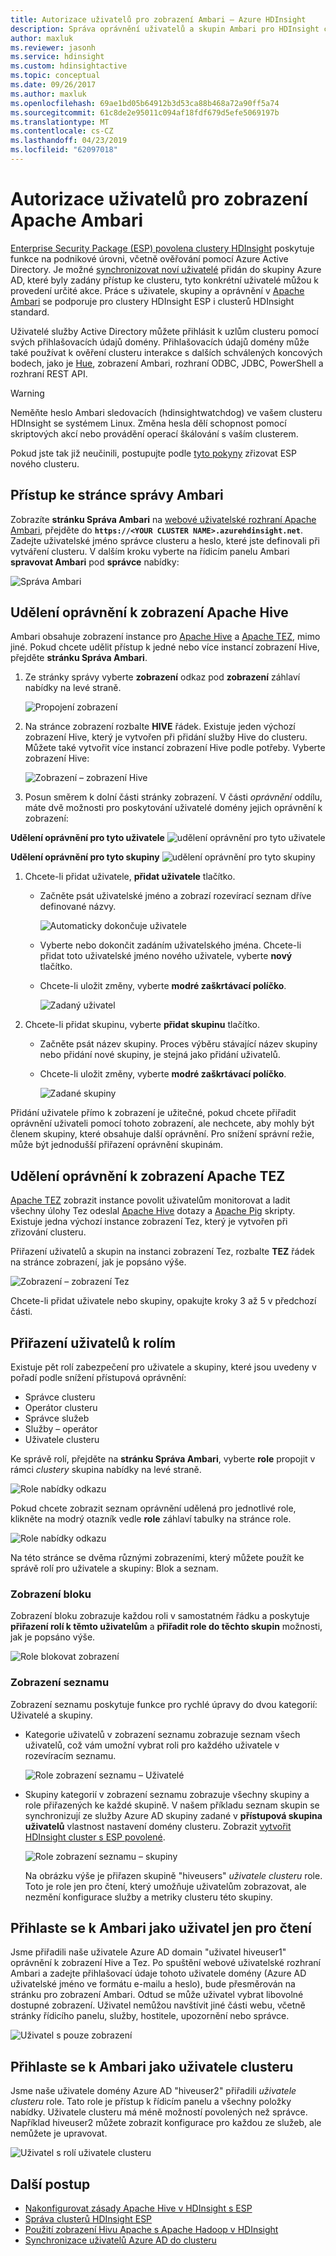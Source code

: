 ```yaml
---
title: Autorizace uživatelů pro zobrazení Ambari – Azure HDInsight
description: Správa oprávnění uživatelů a skupin Ambari pro HDInsight clustery s ESP povolena.
author: maxluk
ms.reviewer: jasonh
ms.service: hdinsight
ms.custom: hdinsightactive
ms.topic: conceptual
ms.date: 09/26/2017
ms.author: maxluk
ms.openlocfilehash: 69ae1bd05b64912b3d53ca88b468a72a90ff5a74
ms.sourcegitcommit: 61c8de2e95011c094af18fdf679d5efe5069197b
ms.translationtype: MT
ms.contentlocale: cs-CZ
ms.lasthandoff: 04/23/2019
ms.locfileid: "62097018"
---
```

# <a name="authorize-users-for-apache-ambari-views"></a>Autorizace uživatelů pro zobrazení Apache Ambari

[Enterprise Security Package (ESP) povolena clustery HDInsight](./domain-joined/apache-domain-joined-introduction.md) poskytuje funkce na podnikové úrovni, včetně ověřování pomocí Azure Active Directory. Je možné [synchronizovat noví uživatelé](hdinsight-sync-aad-users-to-cluster.md) přidán do skupiny Azure AD, které byly zadány přístup ke clusteru, tyto konkrétní uživatelé můžou k provedení určité akce. Práce s uživatele, skupiny a oprávnění v [Apache Ambari](https://ambari.apache.org/) se podporuje pro clustery HDInsight ESP i clusterů HDInsight standard.

Uživatelé služby Active Directory můžete přihlásit k uzlům clusteru pomocí svých přihlašovacích údajů domény. Přihlašovacích údajů domény může také používat k ověření clusteru interakce s dalších schválených koncových bodech, jako je [Hue](https://gethue.com/), zobrazení Ambari, rozhraní ODBC, JDBC, PowerShell a rozhraní REST API.

> [!WARNING]  
> Neměňte heslo Ambari sledovacích (hdinsightwatchdog) ve vašem clusteru HDInsight se systémem Linux. Změna hesla dělí schopnost pomocí skriptových akcí nebo provádění operací škálování s vaším clusterem.

Pokud jste tak již neučinili, postupujte podle [tyto pokyny](./domain-joined/apache-domain-joined-configure.md) zřizovat ESP nového clusteru.

## <a name="access-the-ambari-management-page"></a>Přístup ke stránce správy Ambari

Zobrazíte **stránku Správa Ambari** na [webové uživatelské rozhraní Apache Ambari](hdinsight-hadoop-manage-ambari.md), přejděte do **`https://<YOUR CLUSTER NAME>.azurehdinsight.net`**. Zadejte uživatelské jméno správce clusteru a heslo, které jste definovali při vytváření clusteru. V dalším kroku vyberte na řídicím panelu Ambari **spravovat Ambari** pod **správce** nabídky:

![Správa Ambari](./media/hdinsight-authorize-users-to-ambari/manage-ambari.png)

## <a name="grant-permissions-to-apache-hive-views"></a>Udělení oprávnění k zobrazení Apache Hive

Ambari obsahuje zobrazení instance pro [Apache Hive](https://hive.apache.org/) a [Apache TEZ](https://tez.apache.org/), mimo jiné. Pokud chcete udělit přístup k jedné nebo více instancí zobrazení Hive, přejděte **stránku Správa Ambari**.

1. Ze stránky správy vyberte **zobrazení** odkaz pod **zobrazení** záhlaví nabídky na levé straně.

    ![Propojení zobrazení](./media/hdinsight-authorize-users-to-ambari/views-link.png)

2. Na stránce zobrazení rozbalte **HIVE** řádek. Existuje jeden výchozí zobrazení Hive, který je vytvořen při přidání služby Hive do clusteru. Můžete také vytvořit více instancí zobrazení Hive podle potřeby. Vyberte zobrazení Hive:

    ![Zobrazení – zobrazení Hive](./media/hdinsight-authorize-users-to-ambari/views-hive-view.png)

3. Posun směrem k dolní části stránky zobrazení. V části *oprávnění* oddílu, máte dvě možnosti pro poskytování uživatelé domény jejich oprávnění k zobrazení:

**Udělení oprávnění pro tyto uživatele** ![udělení oprávnění pro tyto uživatele](./media/hdinsight-authorize-users-to-ambari/add-user-to-view.png)

**Udělení oprávnění pro tyto skupiny** ![udělení oprávnění pro tyto skupiny](./media/hdinsight-authorize-users-to-ambari/add-group-to-view.png)

1. Chcete-li přidat uživatele, **přidat uživatele** tlačítko.

   * Začněte psát uživatelské jméno a zobrazí rozevírací seznam dříve definované názvy.

     ![Automaticky dokončuje uživatele](./media/hdinsight-authorize-users-to-ambari/user-autocomplete.png)

   * Vyberte nebo dokončit zadáním uživatelského jména. Chcete-li přidat toto uživatelské jméno nového uživatele, vyberte **nový** tlačítko.

   * Chcete-li uložit změny, vyberte **modré zaškrtávací políčko**.

     ![Zadaný uživatel](./media/hdinsight-authorize-users-to-ambari/user-entered.png)

1. Chcete-li přidat skupinu, vyberte **přidat skupinu** tlačítko.

   * Začněte psát název skupiny. Proces výběru stávající název skupiny nebo přidání nové skupiny, je stejná jako přidání uživatelů.
   * Chcete-li uložit změny, vyberte **modré zaškrtávací políčko**.

     ![Zadané skupiny](./media/hdinsight-authorize-users-to-ambari/group-entered.png)

Přidání uživatele přímo k zobrazení je užitečné, pokud chcete přiřadit oprávnění uživateli pomocí tohoto zobrazení, ale nechcete, aby mohly být členem skupiny, které obsahuje další oprávnění. Pro snížení správní režie, může být jednodušší přiřazení oprávnění skupinám.

## <a name="grant-permissions-to-apache-tez-views"></a>Udělení oprávnění k zobrazení Apache TEZ

[Apache TEZ](https://tez.apache.org/) zobrazit instance povolit uživatelům monitorovat a ladit všechny úlohy Tez odeslal [Apache Hive](https://hive.apache.org/) dotazy a [Apache Pig](https://pig.apache.org/) skripty. Existuje jedna výchozí instance zobrazení Tez, který je vytvořen při zřizování clusteru.

Přiřazení uživatelů a skupin na instanci zobrazení Tez, rozbalte **TEZ** řádek na stránce zobrazení, jak je popsáno výše.

![Zobrazení – zobrazení Tez](./media/hdinsight-authorize-users-to-ambari/views-tez-view.png)

Chcete-li přidat uživatele nebo skupiny, opakujte kroky 3 až 5 v předchozí části.

## <a name="assign-users-to-roles"></a>Přiřazení uživatelů k rolím

Existuje pět rolí zabezpečení pro uživatele a skupiny, které jsou uvedeny v pořadí podle snížení přístupová oprávnění:

* Správce clusteru
* Operátor clusteru
* Správce služeb
* Služby – operátor
* Uživatele clusteru

Ke správě rolí, přejděte na **stránku Správa Ambari**, vyberte **role** propojit v rámci *clustery* skupina nabídky na levé straně.

![Role nabídky odkazu](./media/hdinsight-authorize-users-to-ambari/roles-link.png)

Pokud chcete zobrazit seznam oprávnění udělená pro jednotlivé role, klikněte na modrý otazník vedle **role** záhlaví tabulky na stránce role.

![Role nabídky odkazu](./media/hdinsight-authorize-users-to-ambari/roles-permissions.png)

Na této stránce se dvěma různými zobrazeními, který můžete použít ke správě rolí pro uživatele a skupiny: Blok a seznam.

### <a name="block-view"></a>Zobrazení bloku

Zobrazení bloku zobrazuje každou roli v samostatném řádku a poskytuje **přiřazení rolí k těmto uživatelům** a **přiřadit role do těchto skupin** možnosti, jak je popsáno výše.

![Role blokovat zobrazení](./media/hdinsight-authorize-users-to-ambari/roles-block-view.png)

### <a name="list-view"></a>Zobrazení seznamu

Zobrazení seznamu poskytuje funkce pro rychlé úpravy do dvou kategorií: Uživatelé a skupiny.

* Kategorie uživatelů v zobrazení seznamu zobrazuje seznam všech uživatelů, což vám umožní vybrat roli pro každého uživatele v rozevíracím seznamu.

    ![Role zobrazení seznamu – Uživatelé](./media/hdinsight-authorize-users-to-ambari/roles-list-view-users.png)

*  Skupiny kategorií v zobrazení seznamu zobrazuje všechny skupiny a role přiřazených ke každé skupině. V našem příkladu seznam skupin se synchronizují ze služby Azure AD skupiny zadané v **přístupová skupina uživatelů** vlastnost nastavení domény clusteru. Zobrazit [vytvořit HDInsight cluster s ESP povolené](./domain-joined/apache-domain-joined-configure-using-azure-adds.md#create-a-hdinsight-cluster-with-esp).

    ![Role zobrazení seznamu – skupiny](./media/hdinsight-authorize-users-to-ambari/roles-list-view-groups.png)

    Na obrázku výše je přiřazen skupině "hiveusers" *uživatele clusteru* role. Toto je role jen pro čtení, který umožňuje uživatelům zobrazovat, ale nezmění konfigurace služby a metriky clusteru této skupiny.

## <a name="log-in-to-ambari-as-a-view-only-user"></a>Přihlaste se k Ambari jako uživatel jen pro čtení

Jsme přiřadili naše uživatele Azure AD domain "uživatel hiveuser1" oprávnění k zobrazení Hive a Tez. Po spuštění webové uživatelské rozhraní Ambari a zadejte přihlašovací údaje tohoto uživatele domény (Azure AD uživatelské jméno ve formátu e-mailu a heslo), bude přesměrován na stránku pro zobrazení Ambari. Odtud se může uživatel vybrat libovolné dostupné zobrazení. Uživatel nemůžou navštívit jiné části webu, včetně stránky řídicího panelu, služby, hostitele, upozornění nebo správce.

![Uživatel s pouze zobrazení](./media/hdinsight-authorize-users-to-ambari/user-views-only.png)

## <a name="log-in-to-ambari-as-a-cluster-user"></a>Přihlaste se k Ambari jako uživatele clusteru

Jsme naše uživatele domény Azure AD "hiveuser2" přiřadili *uživatele clusteru* role. Tato role je přístup k řídicím panelu a všechny položky nabídky. Uživatele clusteru má méně možností povolených než správce. Například hiveuser2 můžete zobrazit konfigurace pro každou ze služeb, ale nemůžete je upravovat.

![Uživatel s rolí uživatele clusteru](./media/hdinsight-authorize-users-to-ambari/user-cluster-user-role.png)

## <a name="next-steps"></a>Další postup

* [Nakonfigurovat zásady Apache Hive v HDInsight s ESP](./domain-joined/apache-domain-joined-run-hive.md)
* [Správa clusterů HDInsight ESP](./domain-joined/apache-domain-joined-manage.md)
* [Použití zobrazení Hivu Apache s Apache Hadoop v HDInsight](hadoop/apache-hadoop-use-hive-ambari-view.md)
* [Synchronizace uživatelů Azure AD do clusteru](hdinsight-sync-aad-users-to-cluster.md)
